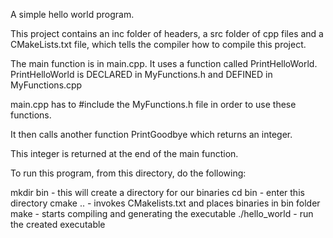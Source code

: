 A simple hello world program.

This project contains an inc folder of headers, a src folder of cpp files and
a CMakeLists.txt file, which tells the compiler how to compile this project.

The main function is in main.cpp. It uses a function called PrintHelloWorld.
PrintHelloWorld is DECLARED in MyFunctions.h and DEFINED in MyFunctions.cpp

main.cpp has to #include the MyFunctions.h file in order to use these functions.

It then calls another function PrintGoodbye which returns an integer.

This integer is returned at the end of the main function.


To run this program, from this directory, do the following:

mkdir bin          - this will create a directory for our binaries
cd bin             - enter this directory
cmake ..           - invokes CMakelists.txt and places binaries in bin folder
make               - starts compiling and generating the executable
./hello_world      - run the created executable